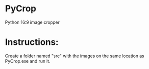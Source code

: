# PyCrop
Python 16:9 image cropper

# Instructions: 
  Create a folder named "src" with the images on the same location as PyCrop.exe and run it.
